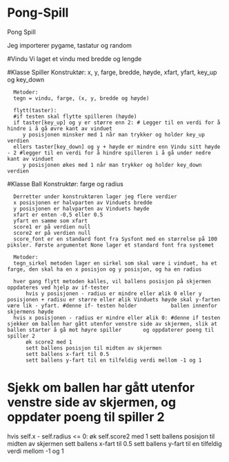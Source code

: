 # Pong-Spill
 Pong Spill
 
 Jeg importerer pygame, tastatur og random
 
 #Vindu
 Vi laget et vindu med bredde og lengde
 
 #Klasse Spiller
      Konstruktør:
      x, y, farge, bredde, høyde, xfart, yfart, key_up og key_down
      
      Metoder:
      tegn = vindu, farge, (x, y, bredde og høyde)
      
      flytt(taster):
      #if testen skal flytte spilleren (høyde)
      if taster[key_up] og y er større enn 2: # Legger til en verdi for å hindre i å gå øvre kant av vinduet
         y posisjonen minsker med 1 når man trykker og holder key_up verdien
      ellers taster[key_down] og y + høyde er mindre enn Vindu sitt høyde - 2 #legger til en verdi for å hindre spilleren i å gå under nedre kant av vinduet
         y posisjonen økes med 1 når man trykker og holder key_down verdien
     
#Klasse Ball
      Konstruktør: 
      farge og radius
      
      Derretter under konstruktøren lager jeg flere verdier
      x posisjonen er halvparten av Vinduets bredde
      y posisjonen er halvparten av Vinduets høyde
      xfart er enten -0,5 eller 0.5
      yfart en samme som xfart
      score1 er på verdien null
      score2 er på verdien null
      score_font er en standard font fra Sysfont med en størrelse på 100 piksler. Første argumentet None lager et standard font fra systemet
      
      Metoder:
      tegn_sirkel metoden lager en sirkel som skal være i vinduet, ha et farge, den skal ha en x posisjon og y posisjon, og ha en radius  
     
      hver gang flytt metoden kalles, vil ballens posisjon på skjermen oppdateres ved hjelp av if-tester
          hvis y posisjonen - radius er mindre eller ælik 0 eller y posisjonen + radisu er større eller ælik Vinduets høyde skal y-farten være lik - yfart. #denne if- testen holder           ballen innenfor skjermens høyde 
      hvis x posisjonen - radius er mindre eller ælik 0: #denne if testen sjekker om ballen har gått utenfor venstre side av skjermen, slik at ballen starter å gå mot høyre spiller       og oppdaterer poeng til spiller 2  
          øk score2 med 1
          sett ballens posisjon til midten av skjermen
          sett ballens x-fart til 0.5
          sett ballens y-fart til en tilfeldig verdi mellom -1 og 1


# Sjekk om ballen har gått utenfor venstre side av skjermen, og oppdater poeng til spiller 2
hvis self.x - self.radius <= 0:
    øk self.score2 med 1
    sett ballens posisjon til midten av skjermen
    sett ballens x-fart til 0.5
    sett ballens y-fart til en tilfeldig verdi mellom -1 og 1
    


     
